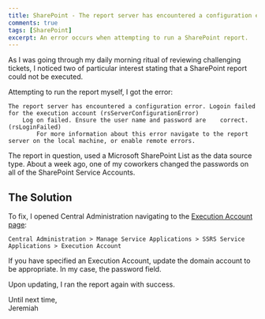 ```yaml
---
title: SharePoint - The report server has encountered a configuration error
comments: true
tags: [SharePoint]
excerpt: An error occurs when attempting to run a SharePoint report.
---
```

As I was going through my daily morning ritual of reviewing challenging tickets, I noticed two of particular interest stating that a SharePoint report could not be executed. 

Attempting to run the report myself, I got the error: 

    The report server has encountered a configuration error. Logoin failed for the execution account (rsServerConfigurationError)
        Log on failed. Ensure the user name and password are    correct. (rsLoginFailed)
            For more information about this error navigate to the report server on the local machine, or enable remote errors.

The report in question, used a Microsoft SharePoint List as the data source type. About a week ago, one of my coworkers changed the passwords on all of the SharePoint Service Accounts. 

## The Solution
To fix, I opened Central Administration navigating to the [Execution Account page](https://docs.microsoft.com/en-us/sql/reporting-services/report-server-sharepoint/manage-a-reporting-services-sharepoint-service-application?view=sql-server-2016#execution-account):

    Central Administration > Manage Service Applications > SSRS Service Applications > Execution Account

If you have specified an Execution Account, update the domain account to be appropriate. In my case, the password field.

Upon updating, I ran the report again with success. 

Until next time,  
Jeremiah